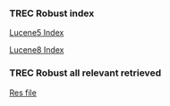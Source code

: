 ### TREC Robust index

[Lucene5 Index](https://drive.google.com/file/d/1kUpRZf_Rso2NJPmIb7rXewcDVgw6KWo8/view?usp=sharing)

[Lucene8 Index](https://drive.google.com/file/d/1j687xrPvQDSP7seru7eoJeCGNOElUKnW/view?usp=sharing)

### TREC Robust all relevant retrieved

[Res file](https://drive.google.com/file/d/1yfX-gKg7U70rgLwSMwSUhMV_2bAkeCTS/view?usp=sharing)
